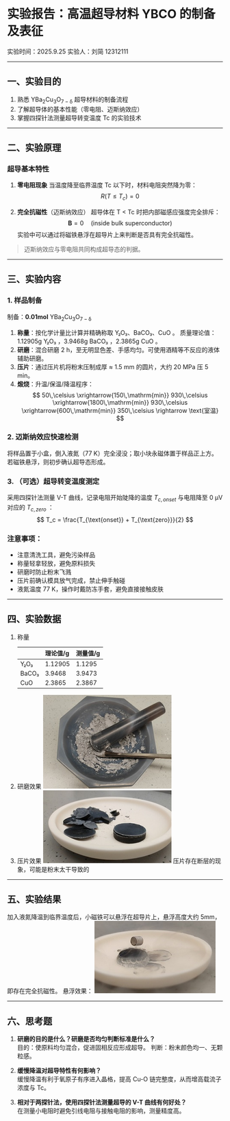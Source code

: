 # 实验报告：高温超导材料 YBCO 的制备及表征
实验时间：2025.9.25
实验人：刘简 12312111

---
## 一、实验目的
1. 熟悉 $\mathrm{YBa_{2}Cu_{3}O_{7-\delta}}$ 超导材料的制备流程  
2. 了解超导体的基本性能（零电阻、迈斯纳效应）  
3. 掌握四探针法测量超导转变温度 Tc 的实验技术

---
## 二、实验原理
### 超导基本特性
1. **零电阻现象**
    当温度降至临界温度 Tc 以下时，材料电阻突然降为零：
    $$ R(T \le T_c) = 0 $$

2. **完全抗磁性**（迈斯纳效应）
    超导体在 T < Tc 时把内部磁感应强度完全排斥：
    $$ \mathbf{B} = 0 \quad (\text{inside bulk superconductor}) $$
    实验中可以通过将磁铁悬浮在超导片上来判断是否具有完全抗磁性。

> 迈斯纳效应与零电阻共同构成超导态的判据。

---
## 三、实验内容
### 1. 样品制备
制备：**0.01mol** $\mathrm{YBa_{2}Cu_{3}O_{7-\delta}}$ 

1. **称量**：按化学计量比计算并精确称取 Y₂O₃、BaCO₃、CuO 。
    质量理论值：1.12905g Y₂O₃ ，3.9468g BaCO₃ ，2.3865g CuO 。
2. **研磨**：混合研磨 2 h，至无明显色差、手感均匀。可使用酒精等不反应的液体辅助研磨。
3. **压片**：通过压片机将粉末压制成厚 ≈ 1.5 mm 的圆片，大约 20 MPa 压 5 min。
4. **煅烧**：升温/保温/降温程序：$$ 50\,\celsius \xrightarrow{150\,\mathrm{min}} 930\,\celsius \xrightarrow{1800\,\mathrm{min}} 930\,\celsius \xrightarrow{600\,\mathrm{min}} 350\,\celsius \rightarrow \text{室温} $$ 

### 2. 迈斯纳效应快速检测
将样品置于小盒，倒入液氮（77 K）完全浸没；取小块永磁体置于样品正上方。若磁铁悬浮，则初步确认超导态形成。

### 3. （可选）超导转变温度测定
采用四探针法测量 V-T 曲线，记录电阻开始陡降的温度 $T_{c,onset}$ 与电阻降至 0 µV 对应的 $T_{c,zero}$ ：
$$ T_c = \frac{T_{\text{onset}} + T_{\text{zero}}}{2} $$


### 注意事项：
- 注意清洗工具，避免污染样品
- 称量轻拿轻放，避免原料损失
- 研磨时防止粉末飞溅
- 压片前确认模具放气完成，禁止伸手触碰
- 液氮温度 77 K，操作时戴防冻手套，避免直接接触皮肤
---
## 四、实验数据
1. 称量
    <table>
        <thead>
            <tr>
                <th></th>
                <th>理论值/g</th>
                <th>测量值/g</th>
            </tr>
        </thead>
        <tbody>
            <tr>
                <td>Y₂O₃</td>
                <td>1.12905</td>
                <td>1.1295</td>
            </tr>
            <tr>
                <td>BaCO₃</td>
                <td>3.9468</td>
                <td>3.9473</td>
            </tr>
            <tr>
                <td>CuO</td>
                <td>2.3865</td>
                <td>2.3867</td>
            </tr>
        </tbody>
    </table>
2. 研磨效果
    ![](研磨效果.jpg)
3. 压片效果
    ![](压片效果.jpg)
    压片存在断层的现象，可能是粉末太干导致的

---
## 五、实验结果
加入液氮降温到临界温度后，小磁铁可以悬浮在超导片上，悬浮高度大约 5mm，即存在完全抗磁性。
悬浮效果：
![](悬浮效果.jpg)


---
## 六、思考题
1. **研磨的目的是什么？研磨是否均匀判断标准是什么？**  
   目的：使原料均匀混合，促进固相反应形成超导。
   判断：粉末颜色均一、无颗粒感。

2. **缓慢降温对超导特性有何影响？**  
   缓慢降温有利于氧原子有序进入晶格，提高 Cu-O 链完整度，从而增高载流子浓度与 Tc。

3. **相对于两探针法，使用四探针法测量超导的 V-T 曲线有何好处？**  
   在测量小电阻时避免引线电阻与接触电阻的影响，测量精度高。
